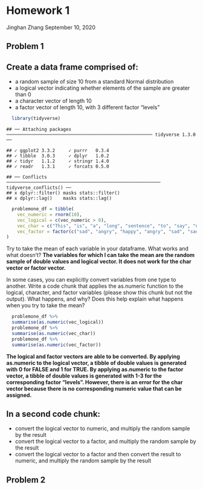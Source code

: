Homework 1
================
Jinghan Zhang
September 10, 2020

## Problem 1

## Create a data frame comprised of:

  - a random sample of size 10 from a standard Normal distribution
  - a logical vector indicating whether elements of the sample are
    greater than 0
  - a character vector of length 10
  - a factor vector of length 10, with 3 different factor “levels”

<!-- end list -->

``` r
  library(tidyverse)
```

    ## ── Attaching packages ────────────────────────────────────────────────────── tidyverse 1.3.0 ──

    ## ✓ ggplot2 3.3.2     ✓ purrr   0.3.4
    ## ✓ tibble  3.0.3     ✓ dplyr   1.0.2
    ## ✓ tidyr   1.1.2     ✓ stringr 1.4.0
    ## ✓ readr   1.3.1     ✓ forcats 0.5.0

    ## ── Conflicts ───────────────────────────────────────────────────────── tidyverse_conflicts() ──
    ## x dplyr::filter() masks stats::filter()
    ## x dplyr::lag()    masks stats::lag()

``` r
  problemone_df = tibble(
    vec_numeric = rnorm(10),
    vec_logical = c(vec_numeric > 0),
    vec_char = c("This", "is", "a", "long", "sentence", "to", "say", "nothing", "at", "all"),
    vec_factor = factor(c("sad", "angry", "happy", "angry", "sad", "sad", "sad", "happy", "angry", "angry"))
)
```

Try to take the mean of each variable in your dataframe. What works and
what doesn’t? **The variables for which I can take the mean are the
random sample of double values and logical vector. It does not work for
the char vector or factor vector.**

In some cases, you can explicitly convert variables from one type to
another. Write a code chunk that applies the as.numeric function to the
logical, character, and factor variables (please show this chunk but not
the output). What happens, and why? Does this help explain what happens
when you try to take the mean?

``` r
  problemone_df %>% 
  summarise(as.numeric(vec_logical)) 
  problemone_df %>% 
  summarise(as.numeric(vec_char))
  problemone_df %>% 
  summarise(as.numeric(vec_factor))
```

**The logical and factor vectors are able to be converted. By applying
as.numeric to the logical vector, a tibble of double values is generated
with 0 for FALSE and 1 for TRUE. By applying as.numeric to the factor
vector, a tibble of double values is generated with 1-3 for the
corresponding factor “levels”. However, there is an error for the char
vector because there is no corresponding numeric value that can be
assigned.**

## In a second code chunk:

  - convert the logical vector to numeric, and multiply the random
    sample by the result
  - convert the logical vector to a factor, and multiply the random
    sample by the result
  - convert the logical vector to a factor and then convert the result
    to numeric, and multiply the random sample by the result

## Problem 2
